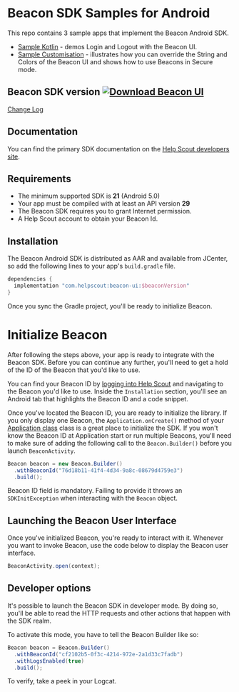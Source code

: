 # Beacon SDK Samples for Android

This repo contains 3 sample apps that implement the Beacon Android SDK. 

* [Sample Kotlin](https://github.com/helpscout/beacon-android-sdk-sample/tree/master/sample-kotlin) - demos Login and Logout with the Beacon UI.
* [Sample Customisation](https://github.com/helpscout/beacon-android-sdk-sample/tree/master/sample-customisation) - illustrates how you can override the String and Colors of the Beacon UI and shows how to use Beacons in Secure mode.


## Beacon SDK version [![Download Beacon UI](https://api.bintray.com/packages/helpscout/beacon/beacon-ui/images/download.svg) ](https://bintray.com/helpscout/beacon/beacon-ui/_latestVersion) 

[Change Log](https://github.com/helpscout/beacon-android-sdk-sample/blob/master/CHANGELOG.md)

## Documentation

You can find the primary SDK documentation on the [Help Scout developers site](https://developer.helpscout.com/beacon-2/android/). 

## Requirements

* The minimum supported SDK is **21** (Android 5.0)
* Your app must be compiled with at least an API version **29** 
* The Beacon SDK requires you to grant Internet permission.
* A Help Scout account to obtain your Beacon Id.

## Installation
The Beacon Android SDK is distributed as AAR and available from JCenter, so add the following lines to your app's `build.gradle` file.

```groovy
dependencies {
  implementation "com.helpscout:beacon-ui:$beaconVersion"
}
```

Once you sync the Gradle project, you'll be ready to initialize Beacon.


# Initialize Beacon

After following the steps above, your app is ready to integrate with the Beacon SDK. Before you can continue any further, you'll need to get a hold of the ID of the Beacon that you'd like to use.

You can find your Beacon ID by [logging into Help Scout](https://secure.helpscout.net/settings/beacons) and navigating to the Beacon you'd like to use. Inside the `Installation` section, you'll see an Android tab that highlights the Beacon ID and a code snippet.

Once you've located the Beacon ID, you are ready to initialize the library. If you only display one Beacon, the `Application.onCreate()` method of your [Application class](https://developer.android.com/reference/android/app/Application.html)
class is a great place to initialize the SDK. If you won't know the Beacon ID at Application start or run multiple Beacons, you'll need to make sure of adding the following call to the `Beacon.Builder()` before you launch `BeaconActivity`.  

```java
Beacon beacon = new Beacon.Builder()
  .withBeaconId("76d18b11-41f4-4d34-9a8c-08679d4759e3")       
  .build();
```

Beacon ID field is mandatory. Failing to provide it throws an `SDKInitException`
when interacting with the `Beacon` object.

## Launching the Beacon User Interface

Once you've initialized Beacon, you're ready to interact with it. Whenever you want
to invoke Beacon, use the code below to display the Beacon user interface.

```java
BeaconActivity.open(context);
```

## Developer options

It's possible to launch the Beacon SDK in developer mode. By doing so, you'll be able to read
the HTTP requests and other actions that happen with the SDK realm.

To activate this mode, you have to tell the Beacon Builder like so:

```java
Beacon beacon = Beacon.Builder()
  .withBeaconId("cf2102b5-0f3c-4214-972e-2a1d33c7fadb")       
  .withLogsEnabled(true)       
  .build();
```

To verify, take a peek in your Logcat.
